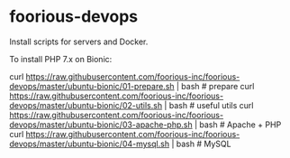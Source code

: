 # foorious-devops

Install scripts for servers and Docker.

To install PHP 7.x on Bionic:

curl https://raw.githubusercontent.com/foorious-inc/foorious-devops/master/ubuntu-bionic/01-prepare.sh | bash # prepare
curl https://raw.githubusercontent.com/foorious-inc/foorious-devops/master/ubuntu-bionic/02-utils.sh | bash # useful utils
curl https://raw.githubusercontent.com/foorious-inc/foorious-devops/master/ubuntu-bionic/03-apache-php.sh | bash # Apache + PHP
curl https://raw.githubusercontent.com/foorious-inc/foorious-devops/master/ubuntu-bionic/04-mysql.sh | bash # MySQL
